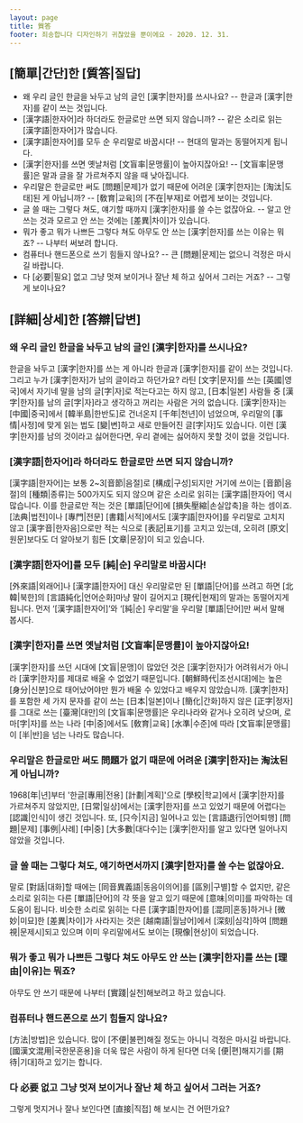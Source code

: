 ```yaml
---
layout: page
title: 質答
footer: 죄송합니다 디자인하기 귀찮았을 뿐이에요 - 2020. 12. 31.
---
```


## [簡單|간단]한 [質答|질답]
- 왜 우리 글인 한글을 놔두고 남의 글인 [漢字|한자]를 쓰시나요? -- 한글과 [漢字|한자]를 같이 쓰는 것입니다.
- [漢字語|한자어]라 하더라도 한글로만 쓰면 되지 않습니까? -- 같은 소리로 읽는 [漢字語|한자어]가 많습니다.
- [漢字語|한자어]를 모두 순 우리말로 바꿉시다! -- 현대의 말과는 동떨어지게 됩니다.
- [漢字|한자]를 쓰면 옛날처럼 [文盲率|문맹률]이 높아지잖아요! -- [文盲率|문맹률]은 말과 글을 잘 가르쳐주지 않을 때 낮아집니다.
- 우리말은 한글로만 써도 [問題|문제]가 없기 때문에 어려운 [漢字|한자]는 [淘汰|도태]된 게 아닙니까? -- [敎育|교육]의 [不在|부재]로 어렵게 보이는 것입니다.
- 글 쓸 때는 그렇다 쳐도, 얘기할 때까지 [漢字|한자]를 쓸 수는 없잖아요. -- 알고 안 쓰는 것과 모르고 안 쓰는 것에는 [差異|차이]가 있습니다.
- 뭐가 좋고 뭐가 나쁘든 그렇다 쳐도 아무도 안 쓰는 [漢字|한자]를 쓰는 이유는 뭐죠? -- 나부터 써보려 합니다.
- 컴퓨터나 핸드폰으로 쓰기 힘들지 않나요? -- 큰 [問題|문제]는 없으니 걱정은 마시길 바랍니다.
- 다 [必要|필요] 없고 그냥 멋져 보이거나 잘난 체 하고 싶어서 그러는 거죠? -- 그렇게 보이나요?

## [詳細|상세]한 [答辯|답변]
### 왜 우리 글인 한글을 놔두고 남의 글인 [漢字|한자]를 쓰시나요?
한글을 놔두고 [漢字|한자]를 쓰는 게 아니라 한글과 [漢字|한자]를 같이 쓰는 것입니다. 그리고 누가 [漢字|한자]가 남의 글이라고 하던가요? 라틴 [文字|문자]를 쓰는 [英國|영국]에서 자기네 말을 남의 글[字|자]로 적는다고는 하지 않고, [日本|일본] 사람들 중 [漢字|한자]를 남의 글[字|자]라고 생각하고 꺼리는 사람은 거의 없습니다.
[漢字|한자]는 [中國|중국]에서 [韓半島|한반도]로 건너온지 [千年|천년]이 넘었으며, 우리말의 [事情|사정]에 맞게 읽는 법도 [變|변]하고 새로 만들어진 글[字|자]도 있습니다. 이런 [漢字|한자]를 남의 것이라고 싫어한다면, 우리 곁에는 싫어하지 못할 것이 없을 것입니다.

### [漢字語|한자어]라 하더라도 한글로만 쓰면 되지 않습니까?
[漢字語|한자어]는 보통 2~3[音節|음절]로 [構成|구성]되지만 거기에 쓰이는 [音節|음절]의 [種類|종류]는 500가지도 되지 않으며 같은 소리로 읽히는 [漢字語|한자어] 역시 많습니다. 이를 한글로만 적는 것은 [單語|단어]에 [損失壓縮|손실압축]을 하는 셈이죠.
[法典|법전]이나 [專門|전문] [書籍|서적]에서도 [漢字語|한자어]를 우리말로 고치지 않고 [漢字音|한자음]으로만 적는 식으로 [表記|표기]를 고치고 있는데, 오히려 [原文|원문]보다도 더 알아보기 힘든 [文章|문장]이 되고 있습니다.

### [漢字語|한자어]를 모두 [純|순] 우리말로 바꿉시다!
[外來語|외래어]나 [漢字語|한자어] 대신 우리말로만 된 [單語|단어]를 쓰려고 하면 [北韓|북한]의 [言語純化|언어순화]마냥 말이 길어지고 [現代|현재]의 말과는 동떨어지게 됩니다. 먼저 ‘[漢字語|한자어]’와 ‘[純|순] 우리말’을 우리말 [單語|단어]만 써서 말해 봅시다.

### [漢字|한자]를 쓰면 옛날처럼 [文盲率|문맹률]이 높아지잖아요!
[漢字|한자]를 쓰던 시대에 [文盲|문맹]이 많았던 것은 [漢字|한자]가 어려워서가 아니라 [漢字|한자]를 제대로 배울 수 없었기 때문입니다. [朝鮮時代|조선시대]에는 높은 [身分|신분]으로 태어났어야만 뭔가 배울 수 있었다고 배우지 않았습니까.
[漢字|한자]를 포함한 세 가지 문자를 같이 쓰는 [日本|일본]이나 [簡化|간화]하지 않은 [正字|정자]를 그대로 쓰는 [臺灣|대만]의 [文盲率|문맹률]은 우리나라와 같거나 오히려 낮으며, 로마[字|자]를 쓰는 나라 [中|중]에서도 [敎育|교육] [水準|수준]에 따라 [文盲率|문맹률]이 [半|반]을 넘는 나라도 많습니다.

### 우리말은 한글로만 써도 問題가 없기 때문에 어려운 [漢字|한자]는 淘汰된 게 아닙니까?
1968[年|년]부터 '한글[專用|전용] [計劃|계획]'으로 [學校|학교]에서 [漢字|한자]를 가르쳐주지 않았지만, [日常|일상]에서는 [漢字|한자]를 쓰고 있었기 때문에 어렵다는 [認識|인식]이 생긴 것입니다. 또, [只今|지금] 일어나고 있는 [言語退行|언어퇴행] [問題|문제] [事例|사례] [中|중] [大多數|대다수]는 [漢字|한자]를 알고 있다면 일어나지 않았을 것입니다.

### 글 쓸 때는 그렇다 쳐도, 얘기하면서까지 [漢字|한자]를 쓸 수는 없잖아요.
말로 [對話|대화]할 때에는 [同音異義語|동음이의어]를 [區別|구별]할 수 없지만, 같은 소리로 읽히는 다른 [單語|단어]의 각 뜻을 알고 있기 때문에 [意味|의미]를 파악하는 데 도움이 됩니다. 비슷한 소리로 읽히는 다른 [漢字語|한자어]를 [混同|혼동]하거나 [微妙|미묘]한 [差異|차이]가 사라지는 것은 [越南語|월남어]에서 [深刻|심각]하여 [問題視|문제시]되고 있으며 이미 우리말에서도 보이는 [現像|현상]이 되었습니다.

### 뭐가 좋고 뭐가 나쁘든 그렇다 쳐도 아무도 안 쓰는 [漢字|한자]를 쓰는 [理由|이유]는 뭐죠?
아무도 안 쓰기 때문에 나부터 [實踐|실천]해보려고 하고 있습니다.

### 컴퓨터나 핸드폰으로 쓰기 힘들지 않나요?
[方法|방법]은 있습니다. 많이 [不便|불편]해질 정도는 아니니 걱정은 마시길 바랍니다. [國漢文混用|국한문혼용]을 더욱 많은 사람이 하게 된다면 더욱 [便|편]해지기를 [期待|기대]하고 있기는 합니다.

### 다 必要 없고 그냥 멋져 보이거나 잘난 체 하고 싶어서 그러는 거죠?
그렇게 멋지거나 잘나 보인다면 [直接|직접] 해 보시는 건 어떤가요?
